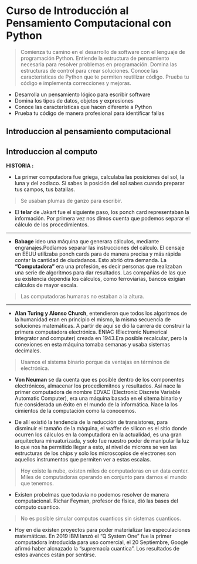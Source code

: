 # Curso de Introducción al Pensamiento Computacional con Python

> Comienza tu camino en el desarrollo de software con el lenguaje de programación Python. Entiende la estructura de pensamiento necesaria para resolver problemas en programación. Domina las estructuras de control para crear soluciones. Conoce las características de Python que te permiten reutilizar código. Prueba tu código e implementa correcciones y mejoras.

- Desarrolla un pensamiento lógico para escribir software
- Domina los tipos de datos, objetos y expresiones
- Conoce las características que hacen diferente a Python
- Prueba tu código de manera profesional para identificar fallas

## Introduccion al pensamiento computacional


## Introduccion al computo

**HISTORIA :**

- La primer computadora fue griega, calculaba las posiciones del sol, la luna y del zodiaco. Si sabes la posición del sol sabes cuando preparar tus campos, tus batallas.

> Se usaban plumas de ganzo para escribir.

- El **telar** de Jakart fue el siguiente paso, los ponch card representaban la información. Por primera vez nos dimos cuenta que podemos separar el cálculo de los procedimientos.
---
- **Babage** ideo una máquina que generara cálculos, mediante engranajes.Podíamos separar las instrucciones del cálculo.
El censaje en EEUU utilizaba ponch cards para de manera precisa y más rápida contar la cantidad de ciudadanos. Esto abrió otra demanda. 
La **“Computadora”** era una profesión, es decir personas que realizaban una serie de algoritmos para dar resultados. Las compañías de las que su existencia dependía los cálculos, como ferroviarias, bancos exigían cálculos de mayor escala.

> Las computadoras humanas no estaban a la altura.
---
- **Alan Turing y Alonso Church**, entendieron que todos los algoritmos de la humanidad eran en principio el mismo, la misma secuencia de soluciones matemáticas. A partir de aquí se dió la carrera de construir la primera computadora electrónica. ENIAC (Electronic Numerical Integrator and computer) creada en 1943.Era posible recalcular, pero la conexiones en esta máquina tomaba semanas y usaba sistemas decimales.

> Usamos el sistema binario porque da ventajas en términos de electrónica.

- **Von Neuman** se da cuenta que es posible dentro de los componentes electrónicos, almacenar los procediemitnos y resultados. Así nace la primer computadora de nombre EDVAC (Electronic Discrete Variable Automatic Computer), era una máquina basada en el sitema binario y fue considerada un éxito en el mundo de la informática. Nace la los cimientos de la computación como la conocemos.

- De allí existió la tendencia de la reducción de transistores, para disminuir el tamaño de la máquina, el waffer de silicon es el sitio donde ocurren los cálculos en la computadora en la actualidad, es una gran arquitectura minuaturizada, y solo fue nuestro poder de manipular la luz lo que nos ha permitido llegar a esto, al nivel de microns se ven las estructuras de los chips y solo los microscopios de electrones son aquellos instrumentos que permiten ver a estas escalas.

> Hoy existe la nube, existen miles de computadoras en un data center. Miles de computadoras operando en conjunto para darnos el mundo que tenemos.

- Existen probelmas que todavía no podemos resolver de manera computacional. Richar Feyman, profesor de física, dió las bases del cómputo cuantico.

> No es posible simular computos cuanticos sin sistemas cuanticos.

- Hoy en día existen proyectos para poder materializar las especulaciones matemáticas. En 2019 IBM lanzó el “Q System One” fue la primer computadora introducida para uso comercial, el 20 Septiembre, Google afirmó haber alcnazado la “supremacía cuantica”. Los resultados de estos avances están por sentirse.